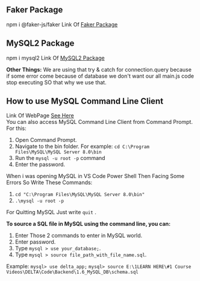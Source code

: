 

## Faker Package
   npm i @faker-js/faker
   Link Of [Faker Package](https://www.npmjs.com/package/@faker-js/faker)
   <br>

## MySQL2 Package
   npm i mysql2
   Link Of [MySQL2 Package](https://www.npmjs.com/package/mysql2) 
   <br>

**Other Things:**
We are using that try & catch for connection.query because if some error come because of database we don't want our all main.js code stop executing SO that why we use that.


## How to use MySQL Command Line Client

Link Of WebPage [See Here](https://blog.devart.com/mysql-command-line-client.html)
  <br>
You can also access MySQL Command Line Client from Command Prompt. For this:

1. Open Command Prompt.
2. Navigate to the bin folder. For example: `cd C:\Program Files\MySQL\MySQL Server 8.0\bin`
3. Run the `mysql -u root -p` command
4. Enter the password. 


When i was opening MySQL in VS Code Power Shell Then Facing Some Errors
So Write These Commands:
1. `cd "C:\Program Files\MySQL\MySQL Server 8.0\bin"`
2. `.\mysql -u root -p`


For Quitting MySQL Just write `quit` .


**To source a SQL file in MySQL using the command line, you can:**
1. Enter Those 2 commands to enter in MySQL world.
2. Enter password.
3. Type `mysql > use your_database;`.
4. Type `mysql > source file_path_with_file_name.sql`.

Example:
`mysql> use delta_app;`
`mysql> source E:\1LEARN HERE\#1 Course Videos\DELTA\Code\Backend\1.6_MySQL_DB\schema.sql`

